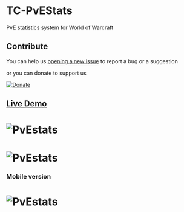 # TC-PvEStats

PvE statistics system for World of Warcraft

## Contribute

You can help us [opening a new issue](https://github.com/Helias/TC-PvEstats/issues/new) to report a bug or a suggestion

or you can donate to support us

[![Donate](https://www.paypal.com/en_GB/i/btn/btn_donateCC_LG.gif "Donate")](https://www.paypal.com/cgi-bin/webscr?cmd=_s-xclick&hosted_button_id=52AZFFD86N39Q)

## [Live Demo](http://usefulness.altervista.org/PvEstats/)

# ![PvEstats](https://raw.githubusercontent.com/Helias/TC-PvEstats/master/screens/PvEstats.png)

# ![PvEstats](https://raw.githubusercontent.com/Helias/TC-PvEstats/master/screens/PvEstats2.png)

### Mobile version

# ![PvEstats](https://raw.githubusercontent.com/Helias/TC-PvEstats/master/screens/PvEstats_mobile.png)
